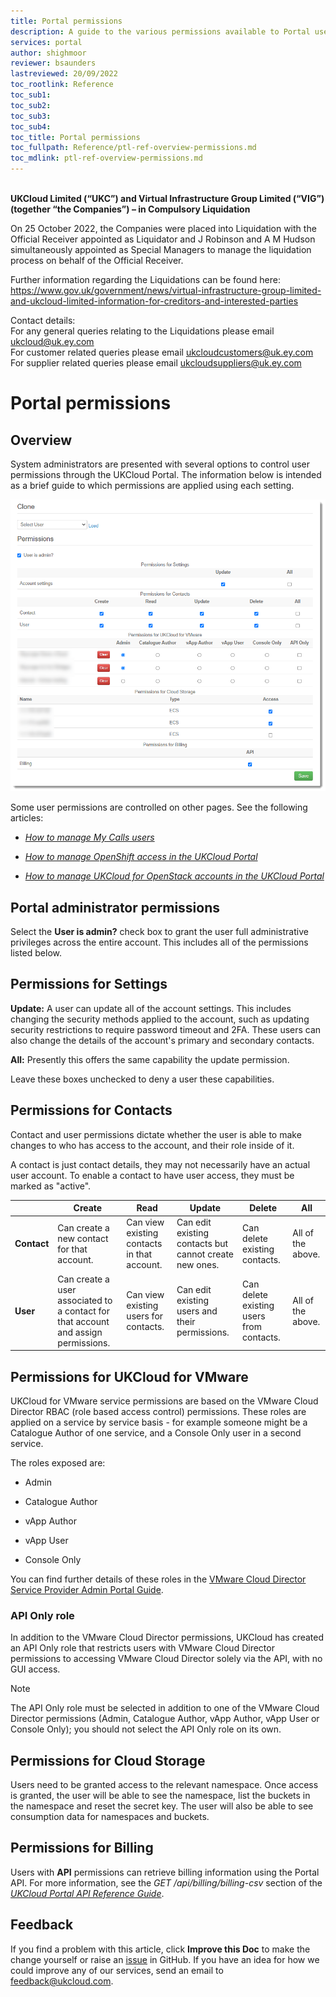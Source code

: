 ```yaml
---
title: Portal permissions
description: A guide to the various permissions available to Portal users and what behaviour they enable
services: portal
author: shighmoor
reviewer: bsaunders
lastreviewed: 20/09/2022
toc_rootlink: Reference
toc_sub1:
toc_sub2:
toc_sub3:
toc_sub4:
toc_title: Portal permissions
toc_fullpath: Reference/ptl-ref-overview-permissions.md
toc_mdlink: ptl-ref-overview-permissions.md
---
```


<br>**UKCloud Limited (“UKC”) and Virtual Infrastructure Group Limited (“VIG”) (together “the Companies”) – in Compulsory Liquidation**

On 25 October 2022, the Companies were placed into Liquidation with the Official Receiver appointed as Liquidator and J Robinson and A M Hudson simultaneously appointed as Special Managers to manage the liquidation process on behalf of the Official Receiver.

Further information regarding the Liquidations can be found here: <https://www.gov.uk/government/news/virtual-infrastructure-group-limited-and-ukcloud-limited-information-for-creditors-and-interested-parties>

Contact details:<br>
For any general queries relating to the Liquidations please email <ukcloud@uk.ey.com><br>
For customer related queries please email <ukcloudcustomers@uk.ey.com><br>
For supplier related queries please email <ukcloudsuppliers@uk.ey.com>

# Portal permissions

## Overview

System administrators are presented with several options to control user permissions through the UKCloud Portal. The information below is intended as a brief guide to which permissions are applied using each setting.

![Portal permissions page](images/ptl-portal_permissions.png)

Some user permissions are controlled on other pages. See the following articles:

- [*How to manage My Calls users*](ptl-how-manage-my-calls.md)

- [*How to manage OpenShift access in the UKCloud Portal*](../openshift/oshift-how-manage-user-access.md)

- [*How to manage UKCloud for OpenStack accounts in the UKCloud Portal*](../openstack/ostack-how-manage-accounts-portal.md)

## Portal administrator permissions

Select the **User is admin?** check box to grant the user full administrative privileges across the entire account. This includes all of the permissions listed below.

## Permissions for Settings

**Update:** A user can update all of the account settings. This includes changing the security methods applied to the account, such as updating security restrictions to require password timeout and 2FA. These users can also change the details of the account's primary and secondary contacts.

**All:** Presently this offers the same capability the update permission.

Leave these boxes unchecked to deny a user these capabilities.

## Permissions for Contacts

Contact and user permissions dictate whether the user is able to make changes to who has access to the account, and their role inside of it.

A contact is just contact details, they may not necessarily have an actual user account. To enable a contact to have user access, they must be marked as "active".

&nbsp; | Create | Read | Update | Delete | All
------ | ------ | ---- | ------ | ------ | ---
**Contact** | Can create a new contact for that account. | Can view existing contacts in that account. | Can edit existing contacts but cannot create new ones. | Can delete existing contacts. | All of the above.
**User** | Can create a user associated to a contact for that account and assign permissions. | Can view existing users for contacts. | Can edit existing users and their permissions. | Can delete existing users from contacts. | All of the above.

## Permissions for UKCloud for VMware

UKCloud for VMware service permissions are based on the VMware Cloud Director RBAC (role based access control) permissions. These roles are applied on a service by service basis - for example someone might be a Catalogue Author of one service, and a Console Only user in a second service.

The roles exposed are:

- Admin

- Catalogue Author

- vApp Author

- vApp User

- Console Only

You can find further details of these roles in the [VMware Cloud Director Service Provider Admin Portal Guide](https://docs.vmware.com/en/VMware-Cloud-Director/10.1/VMware-Cloud-Director-Service-Provider-Admin-Portal-Guide/GUID-BC504F6B-3D38-4F25-AACF-ED584063754F.html).

### API Only role

In addition to the VMware Cloud Director permissions, UKCloud has created an API Only role that restricts users with VMware Cloud Director permissions to accessing VMware Cloud Director solely via the API, with no GUI access.

> [!NOTE]
> The API Only role must be selected in addition to one of the VMware Cloud Director permissions (Admin, Catalogue Author, vApp Author, vApp User or Console Only); you should not select the API Only role on its own.

## Permissions for Cloud Storage

Users need to be granted access to the relevant namespace. Once access is granted, the user will be able to see the namespace, list the buckets in the namespace and reset the secret key. The user will also be able to see consumption data for namespaces and buckets.

## Permissions for Billing

Users with **API** permissions can retrieve billing information using the Portal API. For more information, see the *GET /api/billing/billing-csv* section of the [*UKCloud Portal API Reference Guide*](ptl-ref-portal-api.md).

## Feedback

If you find a problem with this article, click **Improve this Doc** to make the change yourself or raise an [issue](https://github.com/UKCloud/documentation/issues) in GitHub. If you have an idea for how we could improve any of our services, send an email to <feedback@ukcloud.com>.
